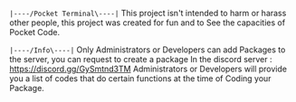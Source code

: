 `|----/Pocket Terminal\----|`
This project isn't intended to harm or harass other people, this project was created for fun and to
See the capacities of Pocket Code.

`|----/Info\----|`
Only Administrators or Developers can add Packages to the server, you can request to create a package
In the discord server : https://discord.gg/GySmtnd3TM
Administrators or Developers will provide you a list of codes that do certain functions at the time of
Coding your Package.
